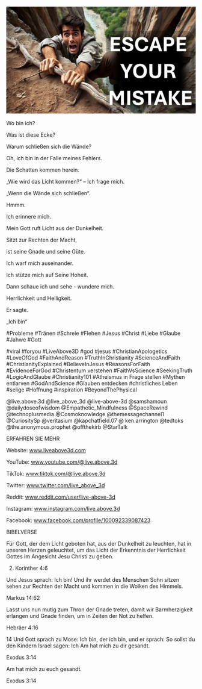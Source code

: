 ![Video cover image](../cover.jpeg "cover-photo")

Wo bin ich?

Was ist diese Ecke?

Warum schließen sich die Wände?

Oh, ich bin in der Falle meines Fehlers.

Die Schatten kommen herein.

„Wie wird das Licht kommen?“ – Ich frage mich.

„Wenn die Wände sich schließen“.

Hmmm.

Ich erinnere mich.

Mein Gott ruft Licht aus der Dunkelheit.

Sitzt zur Rechten der Macht,

ist seine Gnade und seine Güte.

Ich warf mich auseinander.

Ich stütze mich auf Seine Hoheit.

Dann schaue ich und sehe - wundere mich.

Herrlichkeit und Helligkeit.

Er sagte.

„Ich bin“

#Probleme #Tränen #Schreie #Flehen #Jesus #Christ #Liebe #Glaube #Jahwe #Gott 

#viral #foryou #LiveAbove3D #god #jesus #ChristianApologetics #LoveOfGod #FaithAndReason #TruthInChristianity #ScienceAndFaith #ChristianityExplained #BelieveInJesus #ReasonsForFaith #EvidenceForGod #Christentum verstehen #FaithVsScience #SeekingTruth #LogicAndGlaube #Christianity101 #Atheismus in Frage stellen #Mythen entlarven #GodAndScience #Glauben entdecken #christliches Leben #selige #Hoffnung #inspiration #BeyondThePhysical

@live.above.3d @live_above_3d @live-above-3d @samshamoun @dailydoseofwisdom @Empathetic_Mindfulness @SpaceRewind @technoplusmedia @Cosmoknowledge @themessagechannel1 @CuriositySp @veritasium @kapchatfield.07 @ ken.arrington @tedtoks @the.anonymous.prophet @offthekirb @StarTalk

ERFAHREN SIE MEHR

Website: www.liveabove3d.com

 YouTube: www.youtube.com/@live.above.3d

TikTok: www.tiktok.com/@live.above.3d

Twitter: www.twitter.com/live_above_3d

Reddit: www.reddit.com/user/live-above-3d

Instagram: www.instagram.com/live.above.3d

Facebook: www.facebook.com/profile/100092339087423

BIBELVERSE

Für Gott, der dem Licht geboten hat, aus der Dunkelheit zu leuchten, hat in unseren Herzen geleuchtet, um das Licht der Erkenntnis der Herrlichkeit Gottes im Angesicht Jesu Christi zu geben.

2. Korinther 4:6

Und Jesus sprach: Ich bin! Und ihr werdet des Menschen Sohn sitzen sehen zur Rechten der Macht und kommen in die Wolken des Himmels.

Markus 14:62

Lasst uns nun mutig zum Thron der Gnade treten, damit wir Barmherzigkeit erlangen und Gnade finden, um in Zeiten der Not zu helfen.

Hebräer 4:16

14 Und Gott sprach zu Mose: Ich bin, der ich bin, und er sprach: So sollst du den Kindern Israel sagen: Ich Am hat mich zu dir gesandt.

Exodus 3:14

Am hat mich zu euch gesandt.

Exodus 3:14